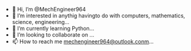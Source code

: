 - 👋 Hi, I’m @MechEngineer964
- 👀 I’m interested in anythig havingto do with computers, mathematics, science, engineering...
- 🌱 I’m currently learning Python...
- 💞️ I’m looking to collaborate on ...
- 📫 How to reach me mechengineer964@outlook.conm...

<!---
MechEngineer964/MechEngineer964 is a ✨ special ✨ repository because its `README.md` (this file) appears on your GitHub profile.
You can click the Preview link to take a look at your changes.
--->
